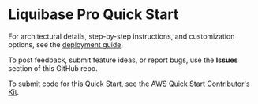 # Liquibase Pro Quick Start

For architectural details, step-by-step instructions, and customization options, see the [deployment guide](https://aws-quickstart.github.io/quickstart-liquibase-pro/).

To post feedback, submit feature ideas, or report bugs, use the **Issues** section of this GitHub repo.

To submit code for this Quick Start, see the [AWS Quick Start Contributor's Kit](https://aws-quickstart.github.io/).
